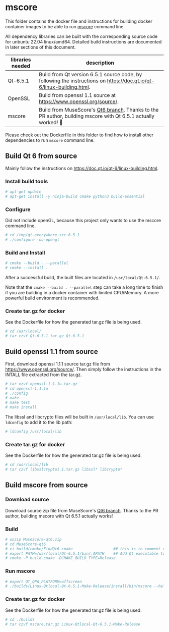 # mscore

This folder contains the docker file and instructions for building docker container images to be able to run [mscore](https://musescore.org/en/handbook/3/command-line-options) command line.

All dependency libraries can be built with the corresponding source code for unbuntu 22.04 linux/amd64. Detailed build instructions are documented in later sections of this document.

| libraries needed | description |
| -------- | ----------- |
| Qt-6.5.1 | Build from Qt version 6.5.1 source code, by following the instructions on <https://doc.qt.io/qt-6/linux-building.html>. |
| OpenSSL | Build from openssl 1.1 source at <https://www.openssl.org/source/>. |
| mscore | Build from MuseScore's [Qt6 branch](https://github.com/musescore/MuseScore/pull/10108). Thanks to the PR author, building mscore with Qt 6.5.1 actually worked! 👏 |

Please check out the Dockerfile in this folder to find how to install other dependencies to run `mscore` command line.


## Build Qt 6 from source
Mainly follow the instructions on <https://doc.qt.io/qt-6/linux-building.html>. 

### Install build tools

```bash
# apt-get update
# apt-get install -y ninja-build cmake python3 build-essential
```

### Configure
Did not include openGL, because this project only wants to use the mscore command line.

```bash
# cd /tmp/qt-everywhere-src-6.5.1
# ./configure -no-opengl
```

### Build and Install

```bash
# cmake --build . --parallel
# cmake --install .
```

After a successful build, the built files are located in `/usr/local/Qt-6.5.1/`.

Note that the `cmake --build . --parallel` step can take a long time to finish if you are building in a docker container with limited CPU/Memory. A more powerful build environment is recommended.

### Create tar.gz for docker

See the Dockerfile for how the generated tar.gz file is being used.

```bash
# cd /usr/local/
# tar czvf Qt-6.5.1.tar.gz Qt-6.5.1
```

## Build openssl 1.1 from source

First, download openssl 1.1.1 source tar.gz file from https://www.openssl.org/source/. Then simply follow the instructions in the INTALL file extracted from the tar.gz.

```bash
# tar xzvf openssl-1.1.1u.tar.gz
# cd openssl-1.1.1u
# ./config
# make
# make test
# make install
```

The libssl and libcrypto files will be built in `/usr/local/lib`. You can use `ldconfig` to add it to the lib path:

```bash
# ldconfig /usr/local/lib
```

### Create tar.gz for docker

See the Dockerfile for how the generated tar.gz file is being used.

```bash
# cd /usr/local/lib
# tar czvf libsslcrypto1.1.tar.gz libssl* libcrypto*
```

## Build mscore from source

### Download source
Download source zip file from MuseScore's [Qt6 branch](https://github.com/musescore/MuseScore/pull/10108). Thanks to the PR author, building mscore with Qt 6.5.1 actually works!

### Build

```bash
# unzip MuseScore-qt6.zip
# cd MuseScore-qt6
# vi build/cmake/FindQt6.cmake                  ## this is to comment out OpenGL line, since the Qt we built did not include openGL.
# export PATH=/usr/local/Qt-6.5.1/bin/:$PATH    ## Add Qt executable to PATH
# cmake -P build.cmake -DCMAKE_BUILD_TYPE=Release
```

### Run mscore

```bash
# export QT_QPA_PLATFORM=offscreen
# ./builds/Linux-Qtlocal-Qt-6.5.1-Make-Release/install/bin/mscore --help
```

### Create tar.gz for docker

See the Dockerfile for how the generated tar.gz file is being used.

```bash
# cd ./builds
# tar czvf mscore.tar.gz Linux-Qtlocal-Qt-6.5.1-Make-Release
```
